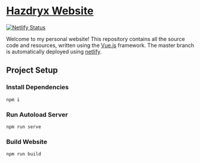 # [Hazdryx Website](https://hazdryx.netlify.app)
[![Netlify Status](https://api.netlify.com/api/v1/badges/385c3612-e753-42ed-bca2-16c707dc7229/deploy-status)](https://app.netlify.com/sites/hazdryx/deploys)

Welcome to my personal website! This repository contains all the source code and resources, written using the [Vue.js](https://v3.vuejs.org/) framework. The master branch is automatically deployed using [netlify](https://www.netlify.com/).

## Project Setup
### Install Dependencies
```
npm i
```

### Run Autoload Server
```
npm run serve
```

### Build Website
```
npm run build
```